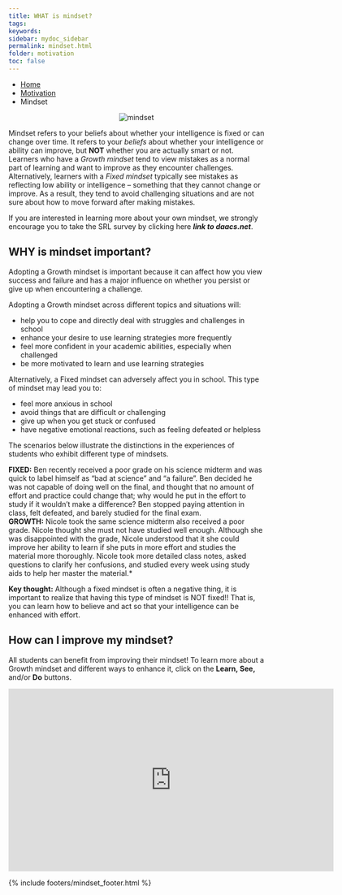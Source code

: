 ```yaml
---
title: WHAT is mindset?
tags: 
keywords: 
sidebar: mydoc_sidebar
permalink: mindset.html
folder: motivation
toc: false
---
```


<ul class="breadcrumb">
    <li><a href="index.html">Home</a></li>
    <li><a href="motivation.html">Motivation</a></li>
    <li class="active">Mindset</li>
</ul>

<center><img src='images/Mindsetoverview.png' alt='mindset' /></center>

Mindset refers to your beliefs about whether your intelligence is fixed or can change over time. It refers to your *beliefs* about whether your intelligence or ability can improve, but **NOT** whether you are actually smart or not. Learners who have a *Growth mindset* tend to view mistakes as a normal part of learning and want to improve as they encounter challenges. Alternatively, learners with a *Fixed mindset* typically see mistakes as reflecting low ability or intelligence – something that they cannot change or improve. As a result, they tend to avoid challenging situations and are not sure about how to move forward after making mistakes. 

If you are interested in learning more about your own mindset, we strongly encourage you to take the SRL survey by clicking here ***link to daacs.net***.

## WHY is mindset important?
Adopting a Growth mindset is important because it can affect how you view success and failure and has a major influence on whether you persist or give up when encountering a challenge. 

Adopting a Growth mindset across different topics and situations will: 

- help you to cope and directly deal with struggles and challenges in school
- enhance your desire to use learning strategies more frequently 
- feel more confident in your academic abilities, especially when challenged
- be more motivated to learn and use learning strategies 

Alternatively, a Fixed mindset can adversely affect you in school. This type of mindset may lead you to: 

- feel more anxious in school
- avoid things that are difficult or challenging
- give up when you get stuck or confused 
- have negative emotional reactions, such as feeling defeated or helpless

The scenarios below illustrate the distinctions in the experiences of students who exhibit different type of mindsets.

<div markdown="span" class="alert alert-danger" role="alert"><i class="fa fa-exclamation-circle"></i> <b>FIXED:</b>
Ben recently received a poor grade on his science midterm and was quick to label himself as “bad at science” and “a failure”. Ben decided he was not capable of doing well on the final, and thought that no amount of effort and practice could change that; why would he put in the effort to study if it wouldn’t make a difference? Ben stopped paying attention in class, felt defeated, and barely studied for the final exam.
</div>

<div markdown="span" class="alert alert-info" role="alert"><i class="fa fa-info-circle"></i> <b>GROWTH:</b>
Nicole took the same science midterm also received a poor grade. Nicole thought she must not have studied well enough. Although she was disappointed with the grade, Nicole understood that it she could improve her ability to learn if she puts in more effort and studies the material more thoroughly. Nicole took more detailed class notes, asked questions to clarify her confusions, and studied every week using study aids to help her master the material.*
</div>

**Key thought:** Although a fixed mindset is often a negative thing, it is important to realize that having this type of mindset is NOT fixed!! That is, you can learn how to believe and act so that your intelligence can be enhanced with effort.

## How can I improve my mindset?

All students can benefit from improving their mindset! To learn more about a Growth mindset and different ways to enhance it, click on the **Learn, See,** and/or **Do** buttons. 

<div class="embed-responsive embed-responsive-16by9"><iframe iframe class="embed-responsive-item" src="https://player.vimeo.com/video/207330839" width="640" height="360" frameborder="0" webkitallowfullscreen mozallowfullscreen allowfullscreen></iframe></div>

<!-- 
## How was Mindset measured on the SRL survey?

The SRL survey measured both your Growth and Fixed mindset. You were asked to respond to the six statements. We combine your responses on the three Growth and three Fixed mindset statements to determine your Mindset profile. 

### Growth Mindset

* No matter who you are, you can significantly change your intelligence level.
* You can always greatly change how intelligent you are.
* No matter how much intelligence you have, you can always change it quite a bit.

### Fixed Mindset


* You have a certain amount of intelligence, and you can't really do much about it.
* Your intelligence is something about you that you can't change very much.
* You can learn new things, but you can't really change your basic intelligence.
--> 


{% include footers/mindset_footer.html %}
